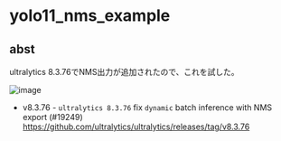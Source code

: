 # yolo11_nms_example

## abst

ultralytics 8.3.76でNMS出力が追加されたので、これを試した。

![image](https://github.com/user-attachments/assets/37eb4b3a-16cc-4abc-bf63-6e4c624f5ad5)


* v8.3.76 - `ultralytics 8.3.76` fix `dynamic` batch inference with NMS export (#19249)
https://github.com/ultralytics/ultralytics/releases/tag/v8.3.76
